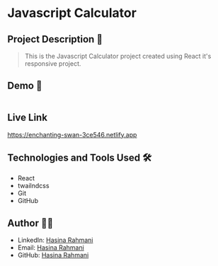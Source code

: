 # Javascript Calculator

## Project Description 📝

> This is the Javascript Calculator project created using React it's responsive project.


## Demo 📸

![]()

## Live Link
https://enchanting-swan-3ce546.netlify.app



## Technologies and Tools Used 🛠️

- React
- twailndcss
- Git
- GitHub


## Author 👩‍💻

- LinkedIn: [Hasina Rahmani](https://www.linkedin.com/in/hasina-rahmani-4a21a9311/)
- Email: [Hasina Rahmani](mailto:hasinarahmani548@gmail.com)
- GitHub: [Hasina Rahmani](https://github.com/Hasinarahman/js-calculator)